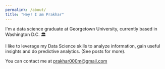 ```yaml
---
permalink: /about/
title: "Hey! I am Prakhar"
---
```


I'm a data science graduate at Georgetown University, currently based in Washington D.C. 🏛️

I like to leverage my Data Science skills to analyze information, gain useful insights and do predictive analytics. (See posts for more).

You can contact me at prakhar000m@gmail.com
